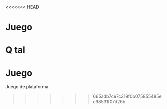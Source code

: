 <<<<<<< HEAD
# Juego
Q tal
=======
# Juego
Juego de plataforma
>>>>>>> 665adb7ce7c319f0b075855485ec98531f07d26b
